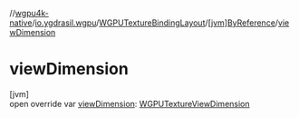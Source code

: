 //[wgpu4k-native](../../../../index.md)/[io.ygdrasil.wgpu](../../index.md)/[WGPUTextureBindingLayout](../index.md)/[[jvm]ByReference](index.md)/[viewDimension](view-dimension.md)

# viewDimension

[jvm]\
open override var [viewDimension](view-dimension.md): [WGPUTextureViewDimension](../../-w-g-p-u-texture-view-dimension/index.md)